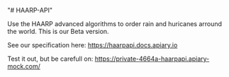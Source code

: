 "# HAARP-API" 

Use the HAARP advanced algorithms to order rain and huricanes arround the world. This is our Beta version. 

See our specification here: https://haarpapi.docs.apiary.io

Test it out, but be carefull on: https://private-4664a-haarpapi.apiary-mock.com/

